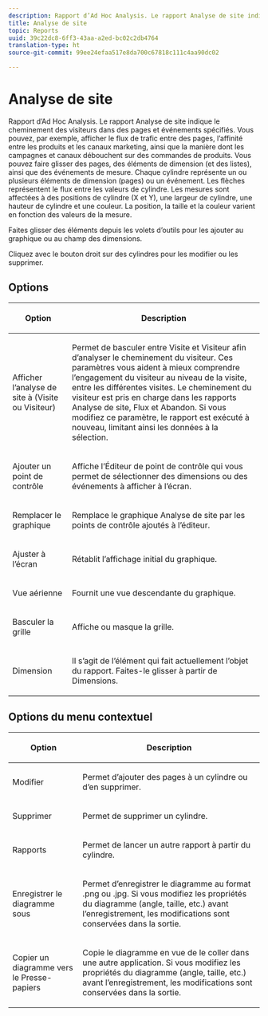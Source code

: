```yaml
---
description: Rapport d’Ad Hoc Analysis. Le rapport Analyse de site indique le cheminement des visiteurs dans des pages et événements spécifiés. Vous pouvez, par exemple, afficher le flux de trafic entre des pages, l’affinité entre les produits et les canaux marketing, ainsi que la manière dont les campagnes et canaux débouchent sur des commandes de produits. Vous pouvez faire glisser des pages, des éléments de dimension (et des listes), ainsi que des événements de mesure. Chaque cylindre représente un ou plusieurs éléments de dimension (pages) ou un événement. Les flèches représentent le flux entre les valeurs de cylindre. Les mesures sont affectées à des positions de cylindre (X et Y), une largeur de cylindre, une hauteur de cylindre et une couleur. La position, la taille et la couleur varient en fonction des valeurs de la mesure.
title: Analyse de site
topic: Reports
uuid: 39c22dc8-6ff3-43aa-a2ed-bc02c2db4764
translation-type: ht
source-git-commit: 99ee24efaa517e8da700c67818c111c4aa90dc02

---
```



# Analyse de site

Rapport d’Ad Hoc Analysis. Le rapport Analyse de site indique le cheminement des visiteurs dans des pages et événements spécifiés. Vous pouvez, par exemple, afficher le flux de trafic entre des pages, l’affinité entre les produits et les canaux marketing, ainsi que la manière dont les campagnes et canaux débouchent sur des commandes de produits. Vous pouvez faire glisser des pages, des éléments de dimension (et des listes), ainsi que des événements de mesure. Chaque cylindre représente un ou plusieurs éléments de dimension (pages) ou un événement. Les flèches représentent le flux entre les valeurs de cylindre. Les mesures sont affectées à des positions de cylindre (X et Y), une largeur de cylindre, une hauteur de cylindre et une couleur. La position, la taille et la couleur varient en fonction des valeurs de la mesure.

Faites glisser des éléments depuis les volets d’outils pour les ajouter au graphique ou au champ des dimensions.

Cliquez avec le bouton droit sur des cylindres pour les modifier ou les supprimer.

## Options

<table id="table_B38BD7AA465B40BABEDC8F66EB3A852F">  
 <thead> 
  <tr> 
   <th colname="col1" class="entry"> <p>Option </p> </th> 
   <th colname="col2" class="entry"> <p>Description </p> </th> 
  </tr> 
 </thead>
 <tbody> 
  <tr> 
   <td colname="col1"> <p>Afficher l’analyse de site à (Visite ou Visiteur) </p> </td> 
   <td colname="col2"> <p>Permet de basculer entre <span class="uicontrol">Visite</span> et <span class="uicontrol">Visiteur</span> afin d’analyser le cheminement du visiteur. Ces paramètres vous aident à mieux comprendre l’engagement du visiteur au niveau de la visite, entre les différentes visites. Le cheminement du visiteur est pris en charge dans les rapports Analyse de site, Flux et Abandon. Si vous modifiez ce paramètre, le rapport est exécuté à nouveau, limitant ainsi les données à la sélection. </p> </td> 
  </tr> 
  <tr> 
   <td colname="col1"> <p>Ajouter un point de contrôle </p> </td> 
   <td colname="col2"> <p>Affiche l’<span class="wintitle">Éditeur de point de contrôle</span> qui vous permet de sélectionner des dimensions ou des événements à afficher à l’écran. </p> </td> 
  </tr> 
  <tr> 
   <td colname="col1"> <p>Remplacer le graphique </p> </td> 
   <td colname="col2"> <p>Remplace le graphique Analyse de site par les points de contrôle ajoutés à l’éditeur. </p> </td> 
  </tr> 
  <tr> 
   <td colname="col1"> <p>Ajuster à l’écran </p> </td> 
   <td colname="col2"> <p>Rétablit l’affichage initial du graphique. </p> </td> 
  </tr> 
  <tr> 
   <td colname="col1"> <p>Vue aérienne </p> </td> 
   <td colname="col2"> <p>Fournit une vue descendante du graphique. </p> </td> 
  </tr> 
  <tr> 
   <td colname="col1"> <p>Basculer la grille </p> </td> 
   <td colname="col2"> <p>Affiche ou masque la grille. </p> </td> 
  </tr> 
  <tr> 
   <td colname="col1"> <p>Dimension </p> </td> 
   <td colname="col2"> <p>Il s’agit de l’élément qui fait actuellement l’objet du rapport. Faites-le glisser à partir de Dimensions. </p> </td> 
  </tr> 
 </tbody> 
</table>

## Options du menu contextuel

<table id="table_BD98971B579D4BF49E1C932A9C876752">  
 <thead> 
  <tr> 
   <th colname="col1" class="entry"> <p>Option </p> </th> 
   <th colname="col2" class="entry"> <p>Description </p> </th> 
  </tr> 
 </thead>
 <tbody> 
  <tr> 
   <td colname="col1"> <p>Modifier </p> </td> 
   <td colname="col2"> <p>Permet d’ajouter des pages à un cylindre ou d’en supprimer. </p> </td> 
  </tr> 
  <tr> 
   <td colname="col1"> <p>Supprimer </p> </td> 
   <td colname="col2"> <p>Permet de supprimer un cylindre. </p> </td> 
  </tr> 
  <tr> 
   <td colname="col1"> <p>Rapports </p> </td> 
   <td colname="col2"> <p>Permet de lancer un autre rapport à partir du cylindre. </p> </td> 
  </tr> 
  <tr> 
   <td colname="col1"> <p>Enregistrer le diagramme sous </p> </td> 
   <td colname="col2"> <p>Permet d’enregistrer le diagramme au format <span class="filepath">.png</span> ou <span class="filepath">.jpg</span>. Si vous modifiez les propriétés du diagramme (angle, taille, etc.) avant l’enregistrement, les modifications sont conservées dans la sortie. </p> </td> 
  </tr> 
  <tr> 
   <td colname="col1"> <p>Copier un diagramme vers le Presse-papiers </p> </td> 
   <td colname="col2"> <p>Copie le diagramme en vue de le coller dans une autre application. Si vous modifiez les propriétés du diagramme (angle, taille, etc.) avant l’enregistrement, les modifications sont conservées dans la sortie. </p> </td> 
  </tr> 
 </tbody> 
</table>
